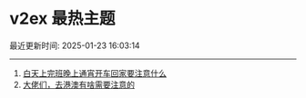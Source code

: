 # v2ex 最热主题

最近更新时间: 2025-01-23 16:03:14

--- 
1. [白天上完班晚上通宵开车回家要注意什么](https://www.v2ex.com/t/1107239) 
2. [大佬们，去港澳有啥需要注意的](https://www.v2ex.com/t/1107241) 
